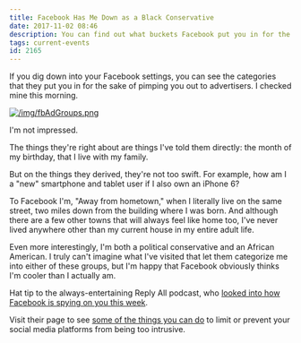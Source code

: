 ```yaml
---
title: Facebook Has Me Down as a Black Conservative
date: 2017-11-02 08:46
description: You can find out what buckets Facebook put you in for the purposes of selling you adds and selling your information to advertisers.  I'm not sure if it's a good thing or a bad thing, but they are not very good at categorizing you.
tags: current-events
id: 2165
---
```

If you dig down into your Facebook settings, you can see the categories that they put you in for the sake of pimping you out to advertisers.  I checked mine this morning.

<a class="lightview centered" href="/img/fbAdGroups.png" data-lightview-caption="" data-lightview-group="group1"><img src="/img/fbAdGroups.png" alt="/img/fbAdGroups.png"  ><br><span class="caption"></span></a>

I'm not impressed.

The things they're right about are things I've told them directly:  the month of my birthday, that I live with my family.

But on the things they derived, they're not too swift.  For example, how am I a "new" smartphone and tablet user if I also own an iPhone 6?

To Facebook I'm, "Away from hometown," when I literally live on the same street, two miles down from the building where I was born.  And although there are a few other towns that will always feel like home too, I've never lived anywhere other than my current house in my entire adult life.

Even more interestingly, I'm both a political conservative and an African American.  I truly can't imagine what I've visited that let them categorize me into either of these groups, but I'm happy that Facebook obviously thinks I'm cooler than I actually am.  

Hat tip to the always-entertaining Reply All podcast, who <a href="https://gimletmedia.com/shows/reply-all/z3hlwr" target="_blank">looked into how Facebook is spying on you this week</a>.

Visit their page to see <a href="https://gimletmedia.com/how-to-avoid-being-tracked-by-facebook/" target="_blank">some of the things you can do</a> to limit or prevent your social media platforms from being too intrusive.